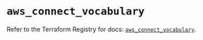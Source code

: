 # `aws_connect_vocabulary`

Refer to the Terraform Registry for docs: [`aws_connect_vocabulary`](https://registry.terraform.io/providers/hashicorp/aws/5.53.0/docs/resources/connect_vocabulary).
